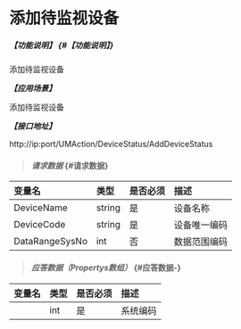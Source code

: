 # 添加待监视设备

##### _【功能说明】_ {#【功能说明】}

添加待监视设备

_**【应用场景】**_

添加待监视设备

_**【接口地址】**_

http://ip:port/UMAction/DeviceStatus/AddDeviceStatus


> #### _请求数据_ {#请求数据}

| 变量名 | 类型 | 是否必须 | 描述 |
| :--- | :--- | :--- | :--- |
| DeviceName| string| 是 | 设备名称 |
| DeviceCode| string| 是 | 设备唯一编码 |
| DataRangeSysNo| int| 否 | 数据范围编码 |

> #### _应答数据（Propertys数组）_ {#应答数据-}

| 变量名 | 类型 | 是否必须 | 描述 |
| :--- | :--- | :--- | :--- |
| | int | 是 | 系统编码 |



